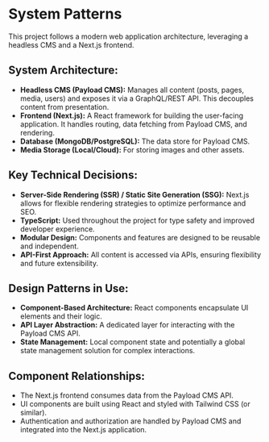 # System Patterns

This project follows a modern web application architecture, leveraging a headless CMS and a Next.js frontend.

## System Architecture:
- **Headless CMS (Payload CMS):** Manages all content (posts, pages, media, users) and exposes it via a GraphQL/REST API. This decouples content from presentation.
- **Frontend (Next.js):** A React framework for building the user-facing application. It handles routing, data fetching from Payload CMS, and rendering.
- **Database (MongoDB/PostgreSQL):** The data store for Payload CMS.
- **Media Storage (Local/Cloud):** For storing images and other assets.

## Key Technical Decisions:
- **Server-Side Rendering (SSR) / Static Site Generation (SSG):** Next.js allows for flexible rendering strategies to optimize performance and SEO.
- **TypeScript:** Used throughout the project for type safety and improved developer experience.
- **Modular Design:** Components and features are designed to be reusable and independent.
- **API-First Approach:** All content is accessed via APIs, ensuring flexibility and future extensibility.

## Design Patterns in Use:
- **Component-Based Architecture:** React components encapsulate UI elements and their logic.
- **API Layer Abstraction:** A dedicated layer for interacting with the Payload CMS API.
- **State Management:** Local component state and potentially a global state management solution for complex interactions.

## Component Relationships:
- The Next.js frontend consumes data from the Payload CMS API.
- UI components are built using React and styled with Tailwind CSS (or similar).
- Authentication and authorization are handled by Payload CMS and integrated into the Next.js application.